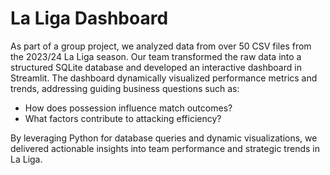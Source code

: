 # La Liga Dashboard

As part of a group project, we analyzed data from over 50 CSV files from the 2023/24 La Liga season. Our team transformed the raw data into a structured SQLite database and developed an interactive dashboard in Streamlit. The dashboard dynamically visualized performance metrics and trends, addressing guiding business questions such as:

* How does possession influence match outcomes?
* What factors contribute to attacking efficiency?
  
By leveraging Python for database queries and dynamic visualizations, we delivered actionable insights into team performance and strategic trends in La Liga.

